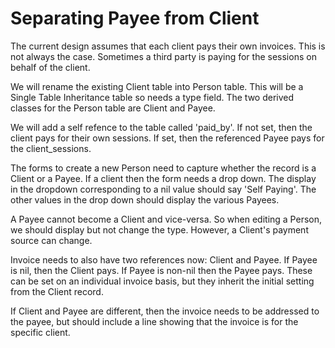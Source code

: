 # Separating Payee from Client

The current design assumes that each client pays their own invoices.  This is not always the case.
Sometimes a third party is paying for the sessions on behalf of the client.

We will rename the existing Client table into Person table.  This will be a Single Table Inheritance
table so needs a type field.  The two derived classes for the Person table are Client and Payee.

We will add a self refence to the table called 'paid_by'.  If not set, then the client pays for
their own sessions.  If set, then the referenced Payee pays for the client_sessions.

The forms to create a new Person need to capture whether the record is a Client or a Payee.
If a client then the form needs a drop down.  The display in the dropdown corresponding to a nil
value should say 'Self Paying'.  The other values in the drop down should display the various
Payees.

A Payee cannot become a Client and vice-versa.  So when editing a Person, we should display but
not change the type.  However, a Client's payment source can change.

Invoice needs to also have two references now: Client and Payee.  If Payee is nil, then the Client
pays.  If Payee is non-nil then the Payee pays.  These can be set on an individual invoice
basis, but they inherit the initial setting from the Client record.

If Client and Payee are different, then the invoice needs to be addressed to the payee, but
should include a line showing that the invoice is for the specific client.
